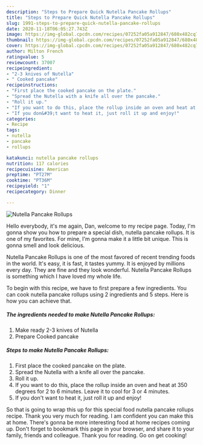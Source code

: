 ```yaml
---
description: "Steps to Prepare Quick Nutella Pancake Rollups"
title: "Steps to Prepare Quick Nutella Pancake Rollups"
slug: 1991-steps-to-prepare-quick-nutella-pancake-rollups
date: 2020-11-18T06:05:27.743Z
image: https://img-global.cpcdn.com/recipes/07252fa05a912847/680x482cq70/nutella-pancake-rollups-recipe-main-photo.jpg
thumbnail: https://img-global.cpcdn.com/recipes/07252fa05a912847/680x482cq70/nutella-pancake-rollups-recipe-main-photo.jpg
cover: https://img-global.cpcdn.com/recipes/07252fa05a912847/680x482cq70/nutella-pancake-rollups-recipe-main-photo.jpg
author: Milton French
ratingvalue: 5
reviewcount: 37007
recipeingredient:
- "2-3 knives of Nutella"
- " Cooked pancake"
recipeinstructions:
- "First place the cooked pancake on the plate."
- "Spread the Nutella with a knife all over the pancake."
- "Roll it up."
- "If you want to do this, place the rollup inside an oven and heat at 350 degrees for 2 to 6 minutes. Leave it to cool for 3 or 4 minutes."
- "If you don&#39;t want to heat it, just roll it up and enjoy!"
categories:
- Recipe
tags:
- nutella
- pancake
- rollups

katakunci: nutella pancake rollups 
nutrition: 117 calories
recipecuisine: American
preptime: "PT27M"
cooktime: "PT36M"
recipeyield: "1"
recipecategory: Dinner

---
```



![Nutella Pancake Rollups](https://img-global.cpcdn.com/recipes/07252fa05a912847/680x482cq70/nutella-pancake-rollups-recipe-main-photo.jpg)

Hello everybody, it's me again, Dan, welcome to my recipe page. Today, I'm gonna show you how to prepare a special dish, nutella pancake rollups. It is one of my favorites. For mine, I'm gonna make it a little bit unique. This is gonna smell and look delicious.



Nutella Pancake Rollups is one of the most favored of recent trending foods in the world. It's easy, it is fast, it tastes yummy. It is enjoyed by millions every day. They are fine and they look wonderful. Nutella Pancake Rollups is something which I have loved my whole life.


To begin with this recipe, we have to first prepare a few ingredients. You can cook nutella pancake rollups using 2 ingredients and 5 steps. Here is how you can achieve that.

<!--inarticleads1-->

##### The ingredients needed to make Nutella Pancake Rollups:

1. Make ready 2-3 knives of Nutella
1. Prepare  Cooked pancake




<!--inarticleads2-->

##### Steps to make Nutella Pancake Rollups:

1. First place the cooked pancake on the plate.
1. Spread the Nutella with a knife all over the pancake.
1. Roll it up.
1. If you want to do this, place the rollup inside an oven and heat at 350 degrees for 2 to 6 minutes. Leave it to cool for 3 or 4 minutes.
1. If you don&#39;t want to heat it, just roll it up and enjoy!




So that is going to wrap this up for this special food nutella pancake rollups recipe. Thank you very much for reading. I am confident you can make this at home. There's gonna be more interesting food at home recipes coming up. Don't forget to bookmark this page in your browser, and share it to your family, friends and colleague. Thank you for reading. Go on get cooking!
